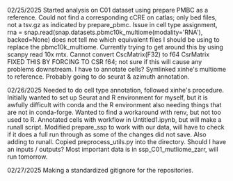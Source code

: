 02/25/2025
Started analysis on C01 dataset using prepare PMBC as a reference. 
Could not find a corresponding cCRE on catlas; only bed files, not a tsv.gz as indicated by prepare_pbmc. 
Issue in cell type assignment, rna = snap.read(snap.datasets.pbmc10k_multiome(modality='RNA'), backed=None) does not tell me which equivalent files I should be using to replace the pbmc10k_multiome. 
Currently trying to get around this by using scanpy read 10x mtx.
Cannot convert CscMatrix(F32) to f64 CsrMatrix
FIXED THIS BY FORCING TO CSR f64; not sure if this will cause any problems downstream.
I have to annotate cells? Symlinked xinhe's multiome to reference. Probably going to do seurat & azimuth annotation.

02/26/2025
Needed to do cell type annotation, followed xinhe's procedure. Initially wanted to set up Seurat and R environment
for myself, but it is awfully difficult with conda and the R environment also needing things that are not in conda-forge. Wanted to find a workaround with renv, but not too used to R.
Annotated cells with workflow in Untitled1.ipynb, but will make a runall script.
Modified prepare_ssp to work with our data, will have to check if it does a full run through as some of the changes did not save. Also adding to runall.
Copied preprocess_utils.py into the directory.
Should I have an inputs / outputs?
Most important data is in ssp_C01_mutliome_zarr, will run tomorrow. 

02/27/2025
Making a standardized gitignore for the repositories.
